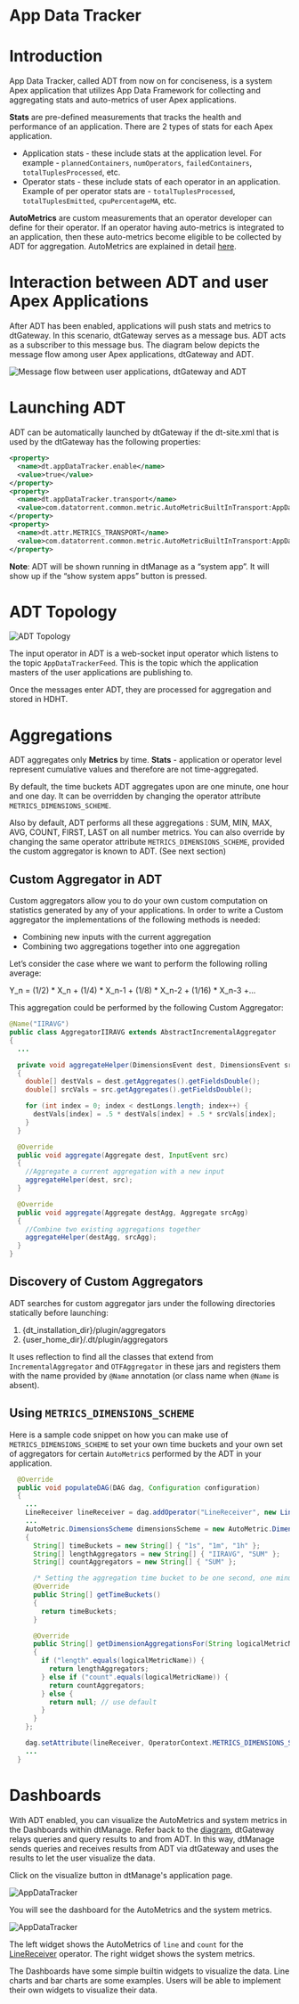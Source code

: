 App Data Tracker
================

# Introduction
App Data Tracker, called ADT from now on for conciseness, is a system Apex application that utilizes App Data Framework for collecting and aggregating stats and auto-metrics of user Apex applications.

**Stats** are pre-defined measurements that tracks the health and performance of an application. There are 2 types of stats for each Apex application.
* Application stats - these include stats at the application level. For example - `plannedContainers`, `numOperators`, `failedContainers`, `totalTuplesProcessed`, etc.
* Operator stats - these include stats of each operator in an application. Example of per operator stats are - `totalTuplesProcessed`, `totalTuplesEmitted`, `cpuPercentageMA`, etc.

**AutoMetrics** are custom measurements that an operator developer can define for their operator. If an operator having auto-metrics is integrated to an application, then these auto-metrics become eligible
to be collected by ADT for aggregation. AutoMetrics are explained in detail [here](http://apex.apache.org/docs/apex/autometrics/).

# Interaction between ADT and user Apex Applications

After ADT has been enabled, applications will push stats and metrics to dtGateway. In this scenario, dtGateway serves as a message bus. ADT acts as a
subscriber to this message bus. The diagram below depicts the message flow among user Apex applications, dtGateway and ADT.

<a name="dtGateway-adt"></a>![Message flow between user applications, dtGateway and ADT](images/adt/adt.png)

# Launching ADT

ADT can be automatically launched by dtGateway if the dt-site.xml that is used by the dtGateway has the following properties:

```xml
<property>
  <name>dt.appDataTracker.enable</name>
  <value>true</value>
</property>
<property>
  <name>dt.appDataTracker.transport</name>
  <value>com.datatorrent.common.metric.AutoMetricBuiltInTransport:AppDataTrackerFeed</value>
</property>
<property>
  <name>dt.attr.METRICS_TRANSPORT</name>
  <value>com.datatorrent.common.metric.AutoMetricBuiltInTransport:AppDataTrackerFeed</value>
</property>
```

 **Note**: ADT will be shown running in dtManage as a “system app”.  It will show up if the “show system apps” button is pressed.

# ADT Topology

![ADT Topology](images/adt/adt_topology.png)

The input operator in ADT is a web-socket input operator which listens to the topic `AppDataTrackerFeed`. This is the topic which the
application masters of the user applications are publishing to.

Once the messages enter ADT, they are processed for aggregation and stored in HDHT.

# Aggregations

ADT aggregates only **Metrics** by time. **Stats** - application or operator level represent cumulative values and therefore are not time-aggregated.

By default, the time buckets ADT aggregates upon are one minute, one hour and one day. It can be overridden by changing the operator attribute `METRICS_DIMENSIONS_SCHEME`.

Also by default, ADT performs all these aggregations : SUM, MIN, MAX, AVG, COUNT, FIRST, LAST on all number metrics.  You can also override by changing the same operator attribute `METRICS_DIMENSIONS_SCHEME`, provided the custom aggregator is known to ADT.  (See next section)

## Custom Aggregator in ADT
Custom aggregators allow you to do your own custom computation on statistics generated by any of your applications. In order to write a Custom aggregator the implementations of the
following methods is needed:

* Combining new inputs with the current aggregation
* Combining two aggregations together into one aggregation

Let’s consider the case where we want to perform the following rolling average:

Y_n = (1/2) * X_n + (1/4) * X_n-1 + (1/8) * X_n-2 + (1/16) * X_n-3 +...

This aggregation could be performed by the following Custom Aggregator:

```java
@Name("IIRAVG")
public class AggregatorIIRAVG extends AbstractIncrementalAggregator
{
  ...

  private void aggregateHelper(DimensionsEvent dest, DimensionsEvent src)
  {
    double[] destVals = dest.getAggregates().getFieldsDouble();
    double[] srcVals = src.getAggregates().getFieldsDouble();

    for (int index = 0; index < destLongs.length; index++) {
      destVals[index] = .5 * destVals[index] + .5 * srcVals[index];
    }
  }

  @Override
  public void aggregate(Aggregate dest, InputEvent src)
  {
    //Aggregate a current aggregation with a new input
    aggregateHelper(dest, src);
  }

  @Override
  public void aggregate(Aggregate destAgg, Aggregate srcAgg)
  {
    //Combine two existing aggregations together
    aggregateHelper(destAgg, srcAgg);
  }
}
```

## Discovery of Custom Aggregators
ADT searches for custom aggregator jars under the following directories statically before launching:

1. {dt\_installation\_dir}/plugin/aggregators
2. {user\_home\_dir}/.dt/plugin/aggregators

It uses reflection to find all the classes that extend from `IncrementalAggregator` and `OTFAggregator` in these jars and registers them with the name provided by `@Name` annotation (or class name when `@Name` is absent).

## Using `METRICS_DIMENSIONS_SCHEME`

Here is a sample code snippet on how you can make use of `METRICS_DIMENSIONS_SCHEME` to set your own time buckets and your own set of aggregators for certain `AutoMetric`s performed by the ADT in your application.

```java
  @Override
  public void populateDAG(DAG dag, Configuration configuration)
  {
    ...
    LineReceiver lineReceiver = dag.addOperator("LineReceiver", new LineReceiver());
    ...
    AutoMetric.DimensionsScheme dimensionsScheme = new AutoMetric.DimensionsScheme()
    {
      String[] timeBuckets = new String[] { "1s", "1m", "1h" };
      String[] lengthAggregators = new String[] { "IIRAVG", "SUM" };
      String[] countAggregators = new String[] { "SUM" };

      /* Setting the aggregation time bucket to be one second, one minute and one hour */
      @Override
      public String[] getTimeBuckets()
      {
        return timeBuckets;
      }

      @Override
      public String[] getDimensionAggregationsFor(String logicalMetricName)
      {
        if ("length".equals(logicalMetricName)) {
          return lengthAggregators;
        } else if ("count".equals(logicalMetricName)) {
          return countAggregators;
        } else {
          return null; // use default
        }
      }
    };

    dag.setAttribute(lineReceiver, OperatorContext.METRICS_DIMENSIONS_SCHEME, dimensionsScheme);
    ...
  }
```


# Dashboards
With ADT enabled, you can visualize the AutoMetrics and system metrics in the Dashboards within dtManage.   Refer back to the [diagram](#dtGateway-adt), dtGateway relays queries and query results to and from ADT.  In this way, dtManage sends queries and receives results from ADT via dtGateway and uses the results to let the user visualize the data.

Click on the visualize button in dtManage's application page.

![AppDataTracker](images/adt/visualize.png)

You will see the dashboard for the AutoMetrics and the system metrics.

![AppDataTracker](images/adt/dashboard.png)

The left widget shows the AutoMetrics of `line` and `count` for the [LineReceiver](http://apex.apache.org/docs/apex/autometrics/#lineReceiver) operator.  The right widget shows the system metrics.

The Dashboards have some simple builtin widgets to visualize the data.  Line charts and bar charts are some examples.
Users will be able to implement their own widgets to visualize their data.


